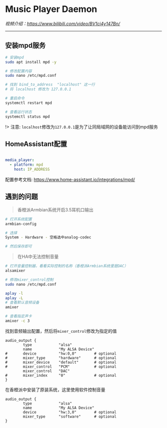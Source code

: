 # Music Player Daemon

*视频介绍：https://www.bilibili.com/video/BV1ci4y147Bn/*

---

## 安装mpd服务

```bash
# 安装mpd
sudo apt install mpd -y

# 修改配置内容
sudo nano /etc/mpd.conf

# 找到 bind_to_address  "localhost" 这一行
# 将 localhost 修改为 127.0.0.1

# 重启命令
systemctl restart mpd

# 查看运行状态
systemctl status mpd
```
!>  注意: `localhost`修改为`127.0.0.1`是为了让同局域网的设备能访问到mpd服务

## HomeAssistant配置

```yaml

media_player:
  - platform: mpd
    host: IP_ADDRESS
```

配置参考文档: https://www.home-assistant.io/integrations/mpd/

## 遇到的问题

> 香橙派Armbian系统开启3.5耳机口输出
```bash
# 打开系统配置
armbian-config

# 选择
System - Hardware - 空格选中analog-codec

# 然后保存即可
```

> 在HA中无法控制音量
```bash
# 打开音量控制器，看看实际控制的名称（香橙派Armbian系统里是DAC）
alsamixer

# 修改mixer_control控制
sudo nano /etc/mpd.conf

aplay -l
aplay -L
# 查看默认音频设备
amixer

# 查看指定声卡
amixer -c 3

```
找到音频输出配置，然后将`mixer_control`修改为指定的值
```nginx
audio_output {
        type            "alsa"
        name            "My ALSA Device"
#       device          "hw:0,0"        # optional
#       mixer_type      "hardware"      # optional
#       mixer_device    "default"       # optional
#       mixer_control   "PCM"           # optional
        mixer_control   "DAC"
#       mixer_index     "0"             # optional
}

```

在香橙派中安装了原装系统，这里使用软件控制音量
```nginx
audio_output {
        type            "alsa"
        name            "My ALSA Device"
        device          "hw:3,0"        # optional
        mixer_type      "software"      # optional
}
```